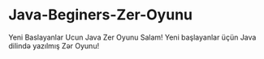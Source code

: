 # Java-Beginers-Zer-Oyunu
Yeni Baslayanlar Ucun Java Zer Oyunu
Salam! Yeni  başlayanlar üçün Java dilində yazılmış Zər Oyunu!
